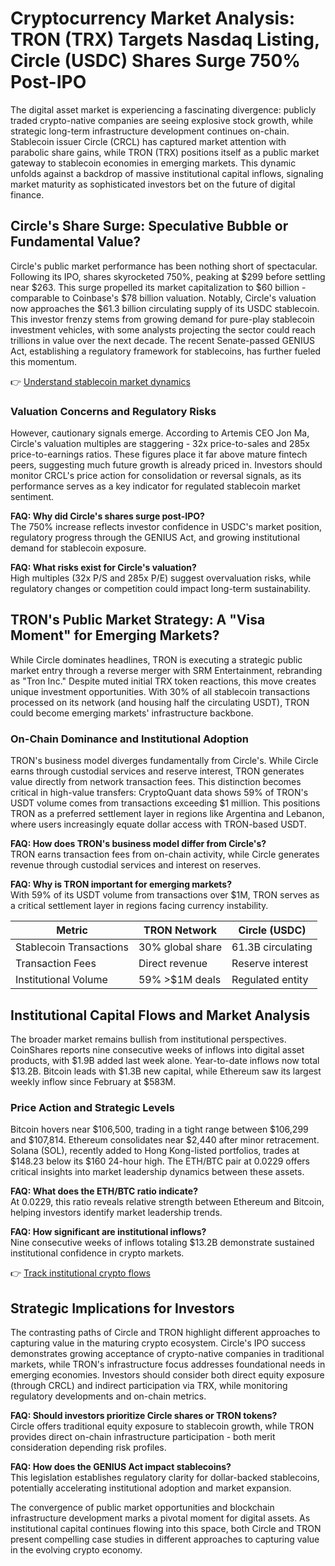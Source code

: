 # Cryptocurrency Market Analysis: TRON (TRX) Targets Nasdaq Listing, Circle (USDC) Shares Surge 750% Post-IPO  

The digital asset market is experiencing a fascinating divergence: publicly traded crypto-native companies are seeing explosive stock growth, while strategic long-term infrastructure development continues on-chain. Stablecoin issuer Circle (CRCL) has captured market attention with parabolic share gains, while TRON (TRX) positions itself as a public market gateway to stablecoin economies in emerging markets. This dynamic unfolds against a backdrop of massive institutional capital inflows, signaling market maturity as sophisticated investors bet on the future of digital finance.  

## Circle's Share Surge: Speculative Bubble or Fundamental Value?  

Circle's public market performance has been nothing short of spectacular. Following its IPO, shares skyrocketed 750%, peaking at $299 before settling near $263. This surge propelled its market capitalization to $60 billion - comparable to Coinbase's $78 billion valuation. Notably, Circle's valuation now approaches the $61.3 billion circulating supply of its USDC stablecoin. This investor frenzy stems from growing demand for pure-play stablecoin investment vehicles, with some analysts projecting the sector could reach trillions in value over the next decade. The recent Senate-passed GENIUS Act, establishing a regulatory framework for stablecoins, has further fueled this momentum.  

👉 [Understand stablecoin market dynamics](https://bit.ly/okx-bonus)  

### Valuation Concerns and Regulatory Risks  

However, cautionary signals emerge. According to Artemis CEO Jon Ma, Circle's valuation multiples are staggering - 32x price-to-sales and 285x price-to-earnings ratios. These figures place it far above mature fintech peers, suggesting much future growth is already priced in. Investors should monitor CRCL's price action for consolidation or reversal signals, as its performance serves as a key indicator for regulated stablecoin market sentiment.  

**FAQ: Why did Circle's shares surge post-IPO?**  
The 750% increase reflects investor confidence in USDC's market position, regulatory progress through the GENIUS Act, and growing institutional demand for stablecoin exposure.  

**FAQ: What risks exist for Circle's valuation?**  
High multiples (32x P/S and 285x P/E) suggest overvaluation risks, while regulatory changes or competition could impact long-term sustainability.  

## TRON's Public Market Strategy: A "Visa Moment" for Emerging Markets?  

While Circle dominates headlines, TRON is executing a strategic public market entry through a reverse merger with SRM Entertainment, rebranding as "Tron Inc." Despite muted initial TRX token reactions, this move creates unique investment opportunities. With 30% of all stablecoin transactions processed on its network (and housing half the circulating USDT), TRON could become emerging markets' infrastructure backbone.  

### On-Chain Dominance and Institutional Adoption  

TRON's business model diverges fundamentally from Circle's. While Circle earns through custodial services and reserve interest, TRON generates value directly from network transaction fees. This distinction becomes critical in high-value transfers: CryptoQuant data shows 59% of TRON's USDT volume comes from transactions exceeding $1 million. This positions TRON as a preferred settlement layer in regions like Argentina and Lebanon, where users increasingly equate dollar access with TRON-based USDT.  

**FAQ: How does TRON's business model differ from Circle's?**  
TRON earns transaction fees from on-chain activity, while Circle generates revenue through custodial services and interest on reserves.  

**FAQ: Why is TRON important for emerging markets?**  
With 59% of its USDT volume from transactions over $1M, TRON serves as a critical settlement layer in regions facing currency instability.  

| Metric                | TRON Network      | Circle (USDC)     |  
|-----------------------|-------------------|-------------------|  
| Stablecoin Transactions | 30% global share | 61.3B circulating |  
| Transaction Fees      | Direct revenue    | Reserve interest  |  
| Institutional Volume  | 59% >$1M deals    | Regulated entity  |  

## Institutional Capital Flows and Market Analysis  

The broader market remains bullish from institutional perspectives. CoinShares reports nine consecutive weeks of inflows into digital asset products, with $1.9B added last week alone. Year-to-date inflows now total $13.2B. Bitcoin leads with $1.3B new capital, while Ethereum saw its largest weekly inflow since February at $583M.  

### Price Action and Strategic Levels  

Bitcoin hovers near $106,500, trading in a tight range between $106,299 and $107,814. Ethereum consolidates near $2,440 after minor retracement. Solana (SOL), recently added to Hong Kong-listed portfolios, trades at $148.23 below its $160 24-hour high. The ETH/BTC pair at 0.0229 offers critical insights into market leadership dynamics between these assets.  

**FAQ: What does the ETH/BTC ratio indicate?**  
At 0.0229, this ratio reveals relative strength between Ethereum and Bitcoin, helping investors identify market leadership trends.  

**FAQ: How significant are institutional inflows?**  
Nine consecutive weeks of inflows totaling $13.2B demonstrate sustained institutional confidence in crypto markets.  

👉 [Track institutional crypto flows](https://bit.ly/okx-bonus)  

## Strategic Implications for Investors  

The contrasting paths of Circle and TRON highlight different approaches to capturing value in the maturing crypto ecosystem. Circle's IPO success demonstrates growing acceptance of crypto-native companies in traditional markets, while TRON's infrastructure focus addresses foundational needs in emerging economies. Investors should consider both direct equity exposure (through CRCL) and indirect participation via TRX, while monitoring regulatory developments and on-chain metrics.  

**FAQ: Should investors prioritize Circle shares or TRON tokens?**  
Circle offers traditional equity exposure to stablecoin growth, while TRON provides direct on-chain infrastructure participation - both merit consideration depending risk profiles.  

**FAQ: How does the GENIUS Act impact stablecoins?**  
This legislation establishes regulatory clarity for dollar-backed stablecoins, potentially accelerating institutional adoption and market expansion.  

The convergence of public market opportunities and blockchain infrastructure development marks a pivotal moment for digital assets. As institutional capital continues flowing into this space, both Circle and TRON present compelling case studies in different approaches to capturing value in the evolving crypto economy.